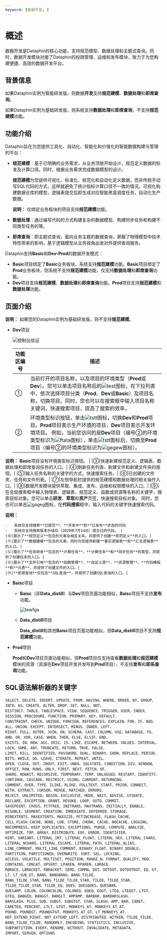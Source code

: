 ```yaml
---
keyword: [数据开发, ]
---
```


# 概述

数据开发是Dataphin的核心功能，支持规范模型、数据处理和主题式查询。同时，数据开发模块对接了Dataphin的权限管理、运维和发布模块，致力于为您构建便捷、高效的数据开发平台。

## 背景信息

如果Dataphin实例为智能研发版，则数据**开发**支持**规范建模**、**数据处理**和**即席查询**。

如果Dataphin实例为基础研发版，则系统支持**数据处理**和**即席查询**，不支持**规范建模**功能。

## 功能介绍

Dataphin旨在为您提供工具化、自动化、智能化和价值化的智能数据构建与管理的平台：

-   **规范建模**：基于已明确的业务需求，从业务顶层开始设计，规范定义数据的标准及计算口径。同时，根据业务需求完成数据模型的设计。

    **规范建模**为您提供可视化、标准化、规范化和自动化定义数据，而非传统手动写SQL代码的方式，这样就避免了统计指标计算口径不一致的情况。可视化构建数据仓库的模型，逻辑表提交后即生成对应智能黑盒调度任务，自动化生产数据。

    **说明：** 仅绑定业务板块的项目支持**规范建模**功能。

-   **数据处理**：通过编写代码的方式构建复杂的数据模型、构建同步任务和构建不同类型任务的等。
-   **即席查询**：即主题式查询，面向业务主题的数据查询，屏蔽了物理模型中技术特性带来的影响，基于逻辑模型从业务视角出发对外提供查询服务。

Dataphin支持**Basic**和**Dev-Prod**的数据开发模式：

-   **Basic**项目绑定了**Basic**业务板块，系统支持**规范建模**功能。**Basic**项目绑定了**Prod**业务板块，则系统不支持**规范建模**功能，仅支持**数据处理**和**即席查询**功能。
-   **Dev**项目支持**规范建模**、**数据处理**和**即席查询**功能。**Prod**项目支持**规范建模**和**数据处理**功能。

## 页面介绍

**说明：** 如果您的Dataphin实例为基础研发版，则不支持**规范建模**。

-   **Dev**项目

    ![控制台验证](https://static-aliyun-doc.oss-accelerate.aliyuncs.com/assets/img/zh-CN/0409168061/p203818.png)

    |功能区编号|描述|
    |-----|--|
    |①|当前打开的项目名称，以及项目的环境类型（**Prod**或**Dev**）。您可以单击项目名称后的![test](https://static-aliyun-doc.oss-accelerate.aliyuncs.com/assets/img/zh-CN/8977549951/p129635.png)图标，在下拉列表中，依次选择项目分类（**Prod**、**Dev**或**Basic**）及项目名称，切换项目。同时，您也可以在搜索框中输入项目名称关键词，快速搜索项目，提高了搜索的效率。|
    |②|环境类型标识按钮，单击![tstt](https://static-aliyun-doc.oss-accelerate.aliyuncs.com/assets/img/zh-CN/8977549951/p132338.png)图标，切换**Dev**和**Prod**项目。**Prod**项目表示生产环境的项目，**Dev**项目表示开发环境项目。 例如，当前您访问的是**Dev**项目（编号②的环境类型标识为![ftata](https://static-aliyun-doc.oss-accelerate.aliyuncs.com/assets/img/zh-CN/8977549951/p132341.png)图标），单击![tstt](https://static-aliyun-doc.oss-accelerate.aliyuncs.com/assets/img/zh-CN/8977549951/p132338.png)图标后，切换至**Prod**项目（编号②的环境类型标识为![gegew](https://static-aliyun-doc.oss-accelerate.aliyuncs.com/assets/img/zh-CN/8977549951/p132339.png)图标）。

**说明：** **Basic**项目没有环境类型标识按钮。 |
    |③|快速新建规范定义、逻辑表、数据处理和即席查询任务的入口。|
    |④|刷新任务列表、新建文件和新建文件夹的按钮。|
    |⑤|输入任务名称的关键字的方式，快速搜索任务。|
    |⑥|已创建的文件夹、任务和文件列表。|
    |⑦|左侧导航栏提供的规范建模和数据处理的相关操作入口。|
    |⑧|数据开发模块提供萃取、集成、发布、运维和权限模块的入口。|
    |⑨|在全局搜索框中输入物理表、逻辑表、规范定义、函数或资源等名称的关键字，搜索目标对象。您可以单击**研发**、**萃取**和**资产**页签，快速搜索目标对象。 同时，您也可以单击![gageg](https://static-aliyun-doc.oss-accelerate.aliyuncs.com/assets/img/zh-CN/8977549951/p114788.png)图标，在**代码搜索**框中，输入代码的关键字快速搜索代码。

**说明：**

    -   系统仅支持搜索**已提交**、**开发中**和**已发布**状态的代码
    -   系统仅支持搜索版本升级后（2020年7月14日）提交过的代码。 |
    |⑩|展示了**规范定义**包含的元素及相互关系，并提供了创建**规范定义**的入口。|
    |⑪|展示了**数据建模**包含的元素，同时为您提供新建**事实逻辑表**和**汇总逻辑表**的入口。|
    |⑫|展示了**任务研发**包含的**计算任务**、**计算任务**和**同步任务**的类型，并提供了创建任务的入口。|
    |⑬|展示了**文件引用**包含的**函数管理**、**自定义源**、**资源管理**、**代码模板**和**元表**，并提供了创建文件的入口。|
    |⑭|**即席查询**仅包含**SQL查询**，并提供了创建SQL查询的入口。|

-   **Baisc**项目
    -   **Baisc**（非**Data\_distill**）与**Dev**项目页面功能相似，**Baisc**项目不支持**发布**功能。

        ![tewfga](https://static-aliyun-doc.oss-accelerate.aliyuncs.com/assets/img/zh-CN/8977549951/p114826.png)

    -   **Data\_distill**项目

        **Data\_distill**和其他**Baisc**项目页面功能相似，但**Data\_distill**项目不支持**规范建模**功能。

-   **Prod**项目

    **Prod**和**Dev**项目页面功能相似，但**Prod**项目仅支持查看**数据处理**和**规范建模**模块的资源（资源在**Dev**项目开发并发布到**Prod**项目），不支持**发布**和**即系查询**功能。


## SQL语法解析器的关键字

```
SELECT、DELETE、INSERT、UPDATE、FROM、HAVING、WHERE、ORDER、BY、GROUP、INTO、AS、CREATE、ALTER、DROP、SET、NULL、NOT、
DISTINCT、TABLE、TABLESPACE、VIEW、SEQUENCE、TRIGGER、USER、INDEX、SESSION、PROCEDURE、FUNCTION、PRIMARY、KEY、DEFAULT、
CONSTRAINT、CHECK、UNIQUE、FOREIGN、REFERENCES、EXPLAIN、FOR、IF、ADD、ALL、UNION、EXCEPT、INTERSECT、MINUS、INNER、LEFT、
RIGHT、FULL、OUTER、JOIN、ON、SCHEMA、CAST、COLUMN、USE、DATABASE、TO、AND、OR、XOR、CASE、WHEN、THEN、ELSE、ELSIF、END、
EXISTS、IN、NEW、ASC、DESC、IS、LIKE、ESCAPE、BETWEEN、VALUES、INTERVAL、LOCK、SOME、ANY、TRUNCATE、RETURN、TRUE、FALSE、
LIMIT、KILL、IDENTIFIED、PASSWORD、DUAL、BINARY、SHOW、REPLACE、PERIOD、BITS、WHILE、DO、LEAVE、ITERATE、REPEAT、UNTIL、
OPEN、CLOSE、OUT、INOUT、EXIT、UNDO、SQLSTATE、CONDITION、DIV、WINDOW、OFFSET、ROW、ROWS、ONLY、FIRST、NEXT、FETCH、OF、
SHARE、NOWAIT、RECURSIVE、TEMPORARY、TEMP、UNLOGGED、RESTART、IDENTITY、CONTINUE、CASCADE、RESTRICT、USING、CURRENT、RETURNING、
COMMENT、OVER、TYPE、ILIKE、RLIKE、FULLTEXT、START、PRIOR、CONNECT、WITH、EXTRACT、CURSOR、MERGE、MATCHED、ERRORS、
REJECT、UNLIMITED、BEGIN、EXCLUSIVE、MODE、WAIT、ADVISE、SYSDATE、DECLARE、EXCEPTION、GRANT、REVOKE、LOOP、GOTO、COMMIT、
SAVEPOINT、CROSS、PCTFREE、INITRANS、MAXTRANS、INITIALLY、ENABLE、DISABLE、SEGMENT、CREATION、IMMEDIATE、DEFERRED、STORAGE、
MINEXTENTS、MAXEXTENTS、MAXSIZE、PCTINCREASE、FLASH_CACHE、CELL_FLASH_CACHE、NONE、LOB、STORE、CHUNK、CACHE、NOCACHE、LOGGING、
NOCOMPRESS、KEEP_DUPLICATES、EXCEPTIONS、PURGE、COMPUTE、ANALYZE、OPTIMIZE、TOP、ARRAY、DISTRIBUTE、EOF、ERROR、IDENTIFIER、
HINT、VARIANT、LITERAL_INT、LITERAL_FLOAT、LITERAL_HEX、LITERAL_CHARS、LITERAL_NCHARS、LITERAL_ESCAPE、LITERAL_PATH、LITERAL_ALIAS、
LINE_COMMENT、MULTI_LINE_COMMENT、BINARY_FLOAT、BINARY_DOUBLE、PARTITION、PARTITIONED、OVERWRITE、SORT、SEL、LOCKING、
ACCESS、VOLATILE、MULTISET、POSITION、RANGE_N、FORMAT、QUALIFY、MOD、CONTAINS、CONCAT、UPSERT、LPAREN、RPAREN、LBRACE、
RBRACE、LBRACKET、RBRACKET、SEMI、COMMA、DOT、DOTDOT、DOTDOTDOT、EQ、GT、LT、LT_SUB_GT、BANG、BANGBANG、BANG_TILDE、
BANG_TILDE_STAR、BANG_TILDE_TILDE_STAR、TILDE、TILDE_STAR、TILDE_TILDE_STAR、TILDE_EQ、QUES、QUESQUES、QUESBAR、
QUESAMP、COLON、COLONCOLON、COLONEQ、EQEQ、EQGT、LTEQ、LTEQGT、LTGT、GTEQ、BANGEQ、BANGGT、BANGLT、AMPAMP、BARBAR、BARBARSLASH、
BARSLASH、PLUS、SUB、SUBGT、SUBGTGT、STAR、SLASH、AMP、BAR、CARET、CARETEQ、PERCENT、LTLT、GTGT、MONKEYS_AT、MONKEYS_AT_AT、
POUND、POUNDGT、POUNDGTGT、MONKEYS_AT_GT、LT_MONKEYS_AT、NOT_EXTEND_RIGHT、NOT_EXTEND_LEFT、DISTRIBUTED、WITHIN、TILDE_TILDE、
BANG_TILDE_TILDE、RANDOMLY、ENCODING、STATISTICS、INCLUSIVE、SUBPARTITION、EVERY、RENAME、WITHOUT、INVALIDATE、METADATA、
IMPORT、SERVER、OPTIONS
```

